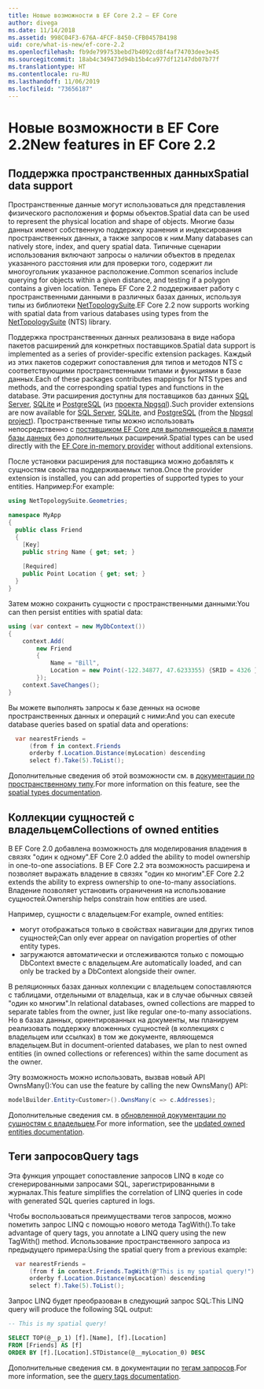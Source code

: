 ```yaml
---
title: Новые возможности в EF Core 2.2 — EF Core
author: divega
ms.date: 11/14/2018
ms.assetid: 998C04F3-676A-4FCF-8450-CFB0457B4198
uid: core/what-is-new/ef-core-2.2
ms.openlocfilehash: fb9de799753bebd7b4092cd8f4af74703dee3e45
ms.sourcegitcommit: 18ab4c349473d94b15b4ca977df12147db07b77f
ms.translationtype: HT
ms.contentlocale: ru-RU
ms.lasthandoff: 11/06/2019
ms.locfileid: "73656187"
---
```

# <a name="new-features-in-ef-core-22"></a><span data-ttu-id="a948c-102">Новые возможности в EF Core 2.2</span><span class="sxs-lookup"><span data-stu-id="a948c-102">New features in EF Core 2.2</span></span>

## <a name="spatial-data-support"></a><span data-ttu-id="a948c-103">Поддержка пространственных данных</span><span class="sxs-lookup"><span data-stu-id="a948c-103">Spatial data support</span></span>

<span data-ttu-id="a948c-104">Пространственные данные могут использоваться для представления физического расположения и формы объектов.</span><span class="sxs-lookup"><span data-stu-id="a948c-104">Spatial data can be used to represent the physical location and shape of objects.</span></span>
<span data-ttu-id="a948c-105">Многие базы данных имеют собственную поддержку хранения и индексирования пространственных данных, а также запросов к ним.</span><span class="sxs-lookup"><span data-stu-id="a948c-105">Many databases can natively store, index, and query spatial data.</span></span>
<span data-ttu-id="a948c-106">Типичные сценарии использования включают запросы о наличии объектов в пределах указанного расстояния или для проверки того, содержит ли многоугольник указанное расположение.</span><span class="sxs-lookup"><span data-stu-id="a948c-106">Common scenarios include querying for objects within a given distance, and testing if a polygon contains a given location.</span></span>
<span data-ttu-id="a948c-107">Теперь EF Core 2.2 поддерживает работу с пространственными данными в различных базах данных, используя типы из библиотеки [NetTopologySuite](https://github.com/NetTopologySuite/NetTopologySuite).</span><span class="sxs-lookup"><span data-stu-id="a948c-107">EF Core 2.2 now supports working with spatial data from various databases using types from the [NetTopologySuite](https://github.com/NetTopologySuite/NetTopologySuite) (NTS) library.</span></span>

<span data-ttu-id="a948c-108">Поддержка пространственных данных реализована в виде набора пакетов расширений для конкретных поставщиков.</span><span class="sxs-lookup"><span data-stu-id="a948c-108">Spatial data support is implemented as a series of provider-specific extension packages.</span></span>
<span data-ttu-id="a948c-109">Каждый из этих пакетов содержит сопоставления для типов и методов NTS с соответствующими пространственными типами и функциями в базе данных.</span><span class="sxs-lookup"><span data-stu-id="a948c-109">Each of these packages contributes mappings for NTS types and methods, and the corresponding spatial types and functions in the database.</span></span>
<span data-ttu-id="a948c-110">Эти расширения доступны для поставщиков баз данных [SQL Server](https://www.nuget.org/packages/Microsoft.EntityFrameworkCore.SqlServer.NetTopologySuite/), [SQLite](https://www.nuget.org/packages/Microsoft.EntityFrameworkCore.Sqlite.NetTopologySuite/) и [PostgreSQL](https://www.nuget.org/packages/Npgsql.EntityFrameworkCore.PostgreSQL.NetTopologySuite/) (из [проекта Npgsql](https://www.npgsql.org/)).</span><span class="sxs-lookup"><span data-stu-id="a948c-110">Such provider extensions are now available for [SQL Server](https://www.nuget.org/packages/Microsoft.EntityFrameworkCore.SqlServer.NetTopologySuite/), [SQLite](https://www.nuget.org/packages/Microsoft.EntityFrameworkCore.Sqlite.NetTopologySuite/), and [PostgreSQL](https://www.nuget.org/packages/Npgsql.EntityFrameworkCore.PostgreSQL.NetTopologySuite/) (from the [Npgsql project](https://www.npgsql.org/)).</span></span>
<span data-ttu-id="a948c-111">Пространственные типы можно использовать непосредственно с [поставщиком EF Core для выполняющейся в памяти базы данных](xref:core/providers/in-memory/index) без дополнительных расширений.</span><span class="sxs-lookup"><span data-stu-id="a948c-111">Spatial types can be used directly with the [EF Core in-memory provider](xref:core/providers/in-memory/index) without additional extensions.</span></span>

<span data-ttu-id="a948c-112">После установки расширения для поставщика можно добавлять к сущностям свойства поддерживаемых типов.</span><span class="sxs-lookup"><span data-stu-id="a948c-112">Once the provider extension is installed, you can add properties of supported types to your entities.</span></span> <span data-ttu-id="a948c-113">Например:</span><span class="sxs-lookup"><span data-stu-id="a948c-113">For example:</span></span>

``` csharp
using NetTopologySuite.Geometries;

namespace MyApp
{
  public class Friend
  {
    [Key]
    public string Name { get; set; }
  
    [Required]
    public Point Location { get; set; }
  }
}
```

<span data-ttu-id="a948c-114">Затем можно сохранить сущности с пространственными данными:</span><span class="sxs-lookup"><span data-stu-id="a948c-114">You can then persist entities with spatial data:</span></span>

``` csharp
using (var context = new MyDbContext())
{
    context.Add(
        new Friend
        {
            Name = "Bill",
            Location = new Point(-122.34877, 47.6233355) {SRID = 4326 }
        });
    context.SaveChanges();
}
```

<span data-ttu-id="a948c-115">Вы можете выполнять запросы к базе денных на основе пространственных данных и операций с ними:</span><span class="sxs-lookup"><span data-stu-id="a948c-115">And you can execute database queries based on spatial data and operations:</span></span>

``` csharp
  var nearestFriends =
      (from f in context.Friends
      orderby f.Location.Distance(myLocation) descending
      select f).Take(5).ToList();
```

<span data-ttu-id="a948c-116">Дополнительные сведения об этой возможности см. в [документации по пространственному типу](xref:core/modeling/spatial).</span><span class="sxs-lookup"><span data-stu-id="a948c-116">For more information on this feature, see the [spatial types documentation](xref:core/modeling/spatial).</span></span>

## <a name="collections-of-owned-entities"></a><span data-ttu-id="a948c-117">Коллекции сущностей с владельцем</span><span class="sxs-lookup"><span data-stu-id="a948c-117">Collections of owned entities</span></span>

<span data-ttu-id="a948c-118">В EF Core 2.0 добавлена возможность для моделирования владения в связях "один к одному".</span><span class="sxs-lookup"><span data-stu-id="a948c-118">EF Core 2.0 added the ability to model ownership in one-to-one associations.</span></span>
<span data-ttu-id="a948c-119">В EF Core 2.2 эта возможность расширена и позволяет выражать владение в связях "один ко многим".</span><span class="sxs-lookup"><span data-stu-id="a948c-119">EF Core 2.2 extends the ability to express ownership to one-to-many associations.</span></span>
<span data-ttu-id="a948c-120">Владение позволяет установить ограничения на использование сущностей.</span><span class="sxs-lookup"><span data-stu-id="a948c-120">Ownership helps constrain how entities are used.</span></span>

<span data-ttu-id="a948c-121">Например, сущности с владельцем:</span><span class="sxs-lookup"><span data-stu-id="a948c-121">For example, owned entities:</span></span>

- <span data-ttu-id="a948c-122">могут отображаться только в свойствах навигации для других типов сущностей;</span><span class="sxs-lookup"><span data-stu-id="a948c-122">Can only ever appear on navigation properties of other entity types.</span></span>
- <span data-ttu-id="a948c-123">загружаются автоматически и отслеживаются только с помощью DbContext вместе с владельцем.</span><span class="sxs-lookup"><span data-stu-id="a948c-123">Are automatically loaded, and can only be tracked by a DbContext alongside their owner.</span></span>

<span data-ttu-id="a948c-124">В реляционных базах данных коллекции с владельцем сопоставляются с таблицами, отдельными от владельца, как и в случае обычных связей "один ко многим".</span><span class="sxs-lookup"><span data-stu-id="a948c-124">In relational databases, owned collections are mapped to separate tables from the owner, just like regular one-to-many associations.</span></span>
<span data-ttu-id="a948c-125">Но в базах данных, ориентированных на документы, мы планируем реализовать поддержку вложенных сущностей (в коллекциях с владельцем или ссылках) в том же документе, являющемся владельцем.</span><span class="sxs-lookup"><span data-stu-id="a948c-125">But in document-oriented databases, we plan to nest owned entities (in owned collections or references) within the same document as the owner.</span></span>

<span data-ttu-id="a948c-126">Эту возможность можно использовать, вызвав новый API OwnsMany():</span><span class="sxs-lookup"><span data-stu-id="a948c-126">You can use the feature by calling the new OwnsMany() API:</span></span>

``` csharp
modelBuilder.Entity<Customer>().OwnsMany(c => c.Addresses);
```

<span data-ttu-id="a948c-127">Дополнительные сведения см. в [обновленной документации по сущностям с владельцем](xref:core/modeling/owned-entities#collections-of-owned-types).</span><span class="sxs-lookup"><span data-stu-id="a948c-127">For more information, see the [updated owned entities documentation](xref:core/modeling/owned-entities#collections-of-owned-types).</span></span>

## <a name="query-tags"></a><span data-ttu-id="a948c-128">Теги запросов</span><span class="sxs-lookup"><span data-stu-id="a948c-128">Query tags</span></span>

<span data-ttu-id="a948c-129">Эта функция упрощает сопоставление запросов LINQ в коде со сгенерированными запросами SQL, зарегистрированными в журналах.</span><span class="sxs-lookup"><span data-stu-id="a948c-129">This feature simplifies the correlation of LINQ queries in code with generated SQL queries captured in logs.</span></span>

<span data-ttu-id="a948c-130">Чтобы воспользоваться преимуществами тегов запросов, можно пометить запрос LINQ с помощью нового метода TagWith().</span><span class="sxs-lookup"><span data-stu-id="a948c-130">To take advantage of query tags, you annotate a LINQ query using the new TagWith() method.</span></span>
<span data-ttu-id="a948c-131">Использование пространственного запроса из предыдущего примера:</span><span class="sxs-lookup"><span data-stu-id="a948c-131">Using the spatial query from a previous example:</span></span>

``` csharp
  var nearestFriends =
      (from f in context.Friends.TagWith(@"This is my spatial query!")
      orderby f.Location.Distance(myLocation) descending
      select f).Take(5).ToList();
```

<span data-ttu-id="a948c-132">Запрос LINQ будет преобразован в следующий запрос SQL:</span><span class="sxs-lookup"><span data-stu-id="a948c-132">This LINQ query will produce the following SQL output:</span></span>

``` sql
-- This is my spatial query!

SELECT TOP(@__p_1) [f].[Name], [f].[Location]
FROM [Friends] AS [f]
ORDER BY [f].[Location].STDistance(@__myLocation_0) DESC
```

<span data-ttu-id="a948c-133">Дополнительные сведения см. в документации по [тегам запросов](xref:core/querying/tags).</span><span class="sxs-lookup"><span data-stu-id="a948c-133">For more information, see the [query tags documentation](xref:core/querying/tags).</span></span>
